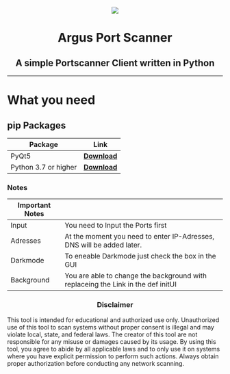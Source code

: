 <p align="center"><img src="https://fadedhd.xyz/IMG/Github/LamMilo/Argus-new.jpg"...></p>

<h1 align="center">
Argus Port Scanner
</h1>
<h2 align="center">
A simple Portscanner Client written in Python
</h2>

------

# What you need

## pip Packages

| Package | Link |
|--------------|-----------|
| PyQt5    | [**Download** ](https://pypi.org/project/PyQt5/#:~:text=PyQt5%20is%20a%20comprehensive%20set,platforms%20including%20iOS%20and%20Android.)
| Python 3.7 or higher| [**Download** ](https://www.python.org/downloads/)


### Notes

|   Important Notes     |      |
|--------------|-----------|
| Input | You need to Input the Ports first|
| Adresses | At the moment you need to enter IP-Adresses, DNS will be added later. |
| Darkmode | To eneable Darkmode just check the box in the GUI |
| Background | You are able to change the background with replaceing the Link in the def initUI |


<h3 align="center">
Disclaimer
</h3>
This tool is intended for educational and authorized use only. Unauthorized use of this tool to scan systems without proper consent is illegal and may violate local, state, and federal laws. The creator of this tool are not responsible for any misuse or damages caused by its usage.
By using this tool, you agree to abide by all applicable laws and to only use it on systems where you have explicit permission to perform such actions. Always obtain proper authorization before conducting any network scanning.

